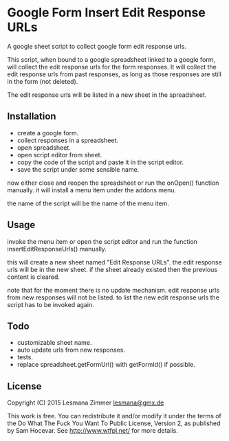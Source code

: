 Google Form Insert Edit Response URLs
=====================================

A google sheet script to collect google form edit response urls.

This script, when bound to a google spreadsheet linked to a google form,
will collect the edit response urls for the form responses.
It will collect the edit response urls from past responses,
as long as those responses are still in the form (not deleted).

The edit response urls will be listed in a new sheet in the spreadsheet.

Installation
------------

* create a google form.
* collect responses in a spreadsheet.
* open spreadsheet.
* open script editor from sheet.
* copy the code of the script and paste it in the script editor.
* save the script under some sensible name.

now either close and reopen the spreadsheet
or run the onOpen() function manually.
it will install a menu item under the addons menu.

the name of the script will be the name of the menu item.

Usage
-----

invoke the menu item or open the script editor
and run the function insertEditResponseUrls() manually.

this will create a new sheet named "Edit Response URLs".
the edit response urls will be in the new sheet.
if the sheet already existed then the previous content is cleared.

note that for the moment there is no update mechanism.
edit response urls from new responses will not be listed.
to list the new edit response urls the script has to be invoked again.

Todo
----

* customizable sheet name.
* auto update urls from new responses.
* tests.
* replace spreadsheet.getFormUrl() with getFormId() if possible.

License
-------

Copyright (C) 2015 Lesmana Zimmer <lesmana@gmx.de>

This work is free. You can redistribute it and/or modify it under the
terms of the Do What The Fuck You Want To Public License, Version 2,
as published by Sam Hocevar. See http://www.wtfpl.net/ for more details.

